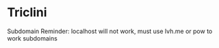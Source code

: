 Triclini
========



Subdomain Reminder:  localhost will not work, must use lvh.me or pow to work subdomains
